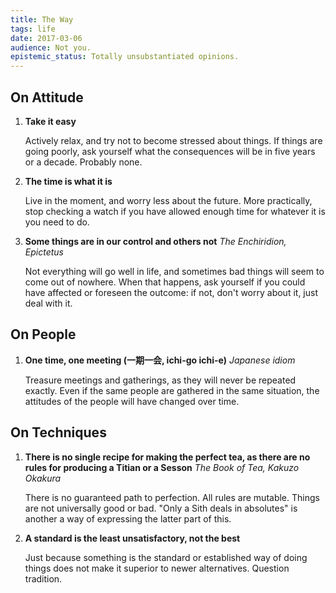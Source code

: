 ```yaml
---
title: The Way
tags: life
date: 2017-03-06
audience: Not you.
epistemic_status: Totally unsubstantiated opinions.
---
```


On Attitude
-----------

1. **Take it easy**

    Actively relax, and try not to become stressed about things. If things are going poorly, ask
    yourself what the consequences will be in five years or a decade. Probably none.

2. **The time is what it is**

    Live in the moment, and worry less about the future. More practically, stop checking a watch if
    you have allowed enough time for whatever it is you need to do.

3. **Some things are in our control and others not**
   <cite>The Enchiridion, Epictetus</cite>

    Not everything will go well in life, and sometimes bad things will seem to come out of
    nowhere. When that happens, ask yourself if you could have affected or foreseen the outcome: if
    not, don't worry about it, just deal with it.


On People
---------

1. **One time, one meeting (一期一会, ichi-go ichi-e)**
   <cite>Japanese idiom</cite>

    Treasure meetings and gatherings, as they will never be repeated exactly. Even if the same
    people are gathered in the same situation, the attitudes of the people will have changed over
    time.


On Techniques
-------------

1. **There is no single recipe for making the perfect tea, as there are no rules for producing a
   Titian or a Sesson**
   <cite>The Book of Tea, Kakuzo Okakura</cite>

    There is no guaranteed path to perfection. All rules are mutable. Things are not universally
    good or bad. "Only a Sith deals in absolutes" is another a way of expressing the latter part of
    this.

2. **A standard is the least unsatisfactory, not the best**

    Just because something is the standard or established way of doing things does not make it
    superior to newer alternatives. Question tradition.

